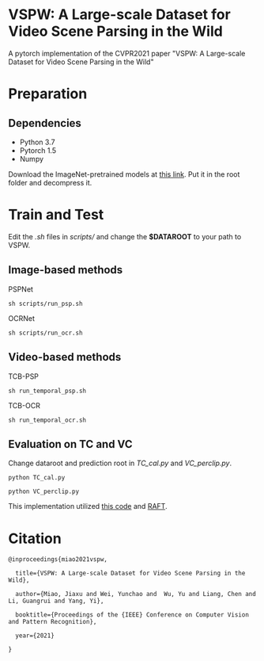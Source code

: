 # VSPW: A Large-scale Dataset for Video Scene Parsing in the Wild

A pytorch implementation of the CVPR2021 paper "VSPW: A Large-scale Dataset for Video Scene Parsing in the Wild"

# Preparation

## Dependencies
 - Python 3.7
 - Pytorch 1.5
 - Numpy

Download the ImageNet-pretrained models at [this link](https://drive.google.com/file/d/1VFmObwlx4d_K7FOjFNk5LhEb3jP8_NaD/view?usp=sharing). Put it in the root folder and decompress it.

# Train and Test

Edit the *.sh* files in *scripts/* and change the **$DATAROOT** to your path to VSPW. 

## Image-based methods

PSPNet

```
sh scripts/run_psp.sh
```

OCRNet

```
sh scripts/run_ocr.sh
```

## Video-based methods

TCB-PSP

```
sh run_temporal_psp.sh
```

TCB-OCR

```
sh run_temporal_ocr.sh
```

## Evaluation on TC and VC

Change dataroot and prediction root in *TC_cal.py* and *VC_perclip.py*.

```
python TC_cal.py
```

```
python VC_perclip.py
```

This implementation utilized [this code](https://github.com/CSAILVision/semantic-segmentation-pytorch) and [RAFT](https://github.com/princeton-vl/RAFT).



# Citation

```
@inproceedings{miao2021vspw,

  title={VSPW: A Large-scale Dataset for Video Scene Parsing in the Wild},

  author={Miao, Jiaxu and Wei, Yunchao and  Wu, Yu and Liang, Chen and Li, Guangrui and Yang, Yi},

  booktitle={Proceedings of the {IEEE} Conference on Computer Vision and Pattern Recognition},

  year={2021}

}
```


